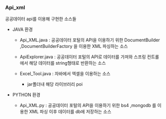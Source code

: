### Api_xml

공공데이터 api를 이용해 구현한 소스들

- JAVA 환경
    - Api_XML.java    :   공공데이터 포털의 API을 이용하기 위한 DocumentBuilder ,DocumentBuilderFactory
            을 이용한 XML 파싱하는 소스
    - ApiExplorer.java    :   공공데이터 포털의 API로 데이터를 가져와 스프링 컨트롤에서 해당 데이터를 string형태로 반환하는 소스
            
    - Excel_Tool.java : 자바에서 엑셀을 이용하는 소스
        - jar폴더내 해당 라이브러리 poi

- PYTHON 환경
    - Api_XML.py    :   공공데이터 포털의 API을 이용하기 위한 bs4 ,mongodb
            를 이용한 XML 파싱 이후 데이터를 db에 저장하는 소스
            
            
            
         


    
    
